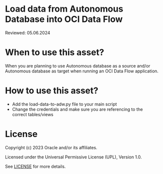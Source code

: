 # Load data from Autonomous Database into OCI Data Flow 

Reviewed: 05.06.2024

# When to use this asset?

When you are planning to use Autonomous database as a source and/or Autonomous database as target when running an OCI Data Flow application.

# How to use this asset?

- Add the load-data-to-adw.py file to your main script
- Change the credentials and make sure you are referencing to the correct tables/views

# License

Copyright (c) 2023 Oracle and/or its affiliates.

Licensed under the Universal Permissive License (UPL), Version 1.0.

See [LICENSE](https://github.com/oracle-devrel/technology-engineering/blob/main/LICENSE) for more details.
